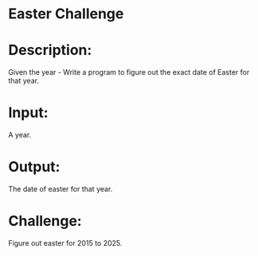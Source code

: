 # Easter Challenge
<div class="md"><h1>Description:</h1>
<p>Given the year - Write a program to figure out the exact date of Easter for that year.</p>
<h1>Input:</h1>
<p>A year.</p>
<h1>Output:</h1>
<p>The date of easter for that year.</p>
<h1>Challenge:</h1>
<p>Figure out easter for 2015 to 2025.</p>
</div>
